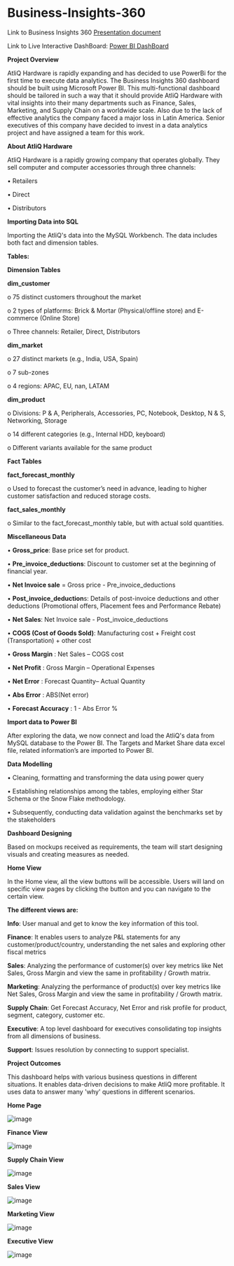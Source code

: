 # Business-Insights-360

Link to Business Insights 360 [Presentation document](https://github.com/Janaki6/Business-Insights-360_Power-BI/blob/main/Business%20Insights%20360.pptx)

Link to Live Interactive DashBoard: [Power BI DashBoard](https://app.powerbi.com/view?r=eyJrIjoiZWY2NTM5NGQtNWZkMC00YzMzLWEyODgtZThmMzM3Y2Q1ODQxIiwidCI6ImM2ZTU0OWIzLTVmNDUtNDAzMi1hYWU5LWQ0MjQ0ZGM1YjJjNCJ9)

**Project Overview**

AtliQ Hardware is rapidly expanding and has decided to use PowerBi for the first time to execute data analytics. The Business Insights 360 dashboard should be built using Microsoft Power BI. 
This multi-functional dashboard should be tailored in such a way that it should provide AtliQ Hardware with vital insights into their many departments such as Finance, Sales, Marketing, and Supply Chain 
on a worldwide scale. Also due to the lack of effective analytics the company faced a major loss in Latin America. Senior executives of this company have decided to invest in a data analytics project 
and have assigned a team for this work.

**About AtliQ Hardware**

AtliQ Hardware is a rapidly growing company that operates globally. They sell computer and computer accessories through three channels:

•	Retailers

•	Direct

•	Distributors


**Importing Data into SQL**

Importing the AtliQ's data into the MySQL Workbench. The data includes both fact and dimension tables.


**Tables:**

**Dimension Tables**

**dim_customer**

o	75 distinct customers throughout the market

o	2 types of platforms: Brick & Mortar (Physical/offline store) and E-commerce (Online Store)

o	Three channels: Retailer, Direct, Distributors

**dim_market**

o	27 distinct markets (e.g., India, USA, Spain)

o	7 sub-zones

o	4 regions: APAC, EU, nan, LATAM

**dim_product**

o	Divisions: P & A, Peripherals, Accessories, PC, Notebook, Desktop, N & S, Networking, Storage

o	14 different categories (e.g., Internal HDD, keyboard)

o	Different variants available for the same product

**Fact Tables**

**fact_forecast_monthly**

o	Used to forecast the customer’s need in advance, leading to higher customer satisfaction and reduced storage costs.

**fact_sales_monthly**

o	Similar to the fact_forecast_monthly table, but with actual sold quantities.

**Miscellaneous Data**

•	**Gross_price**: Base price set for product.

•	**Pre_invoice_deductions**: Discount to customer set at the beginning of financial year.

•	**Net Invoice sale** = Gross price - Pre_invoice_deductions

•	**Post_invoice_deduction**s: Details of post-invoice deductions and other deductions (Promotional offers, Placement fees and Performance Rebate)

•	**Net Sales**: Net Invoice sale - Post_invoice_deductions

•	**COGS (Cost of Goods Sold)**: Manufacturing cost + Freight cost (Transportation) + other cost

•	**Gross Margin** : Net Sales – COGS cost

•	**Net Profit** : Gross Margin – Operational Expenses

•	**Net Error** :  Forecast Quantity– Actual Quantity

•	**Abs Error** :  ABS(Net error)

•	**Forecast Accuracy** :  1 - Abs Error %

**Import data to Power BI**

After exploring the data, we now connect and load the AtliQ's data from MySQL database to the Power BI. The Targets and Market Share data excel file, related information’s are imported to Power BI.

**Data Modelling**

•	Cleaning, formatting and transforming the data using power query

•	Establishing relationships among the tables, employing either Star Schema or the Snow Flake methodology.

•	Subsequently, conducting data validation against the benchmarks set by the stakeholders
   
**Dashboard Designing**

Based on mockups received as requirements, the team will start designing visuals and creating measures as needed.

**Home View**

In the Home view, all the view buttons will be accessible. Users will land on specific view pages by clicking the button and you can navigate to the certain view.


**The different views are:**

**Info**: User manual and get to know the key information of this tool.

**Finance**: It enables users to analyze P&L statements for any customer/product/country, understanding the net sales and exploring other fiscal metrics

**Sales**: Analyzing the performance of customer(s) over key metrics like Net Sales, Gross Margin and view the same in profitability / Growth matrix.

**Marketing**: Analyzing the performance of product(s) over key metrics like Net Sales, Gross Margin and view the same in profitability / Growth matrix.

**Supply Chain**:	Get Forecast Accuracy, Net Error and risk profile for product, segment, category, customer etc.

**Executive**:	A top level dashboard for executives consolidating top insights from all dimensions of business.

**Support**: Issues resolution by connecting to support specialist.

**Project Outcomes**

This dashboard helps with various business questions in different situations. It enables data-driven decisions to make AtliQ more profitable. It uses data to answer many 'why' questions in different scenarios.

**Home Page**

![image](https://github.com/Janaki6/Business-Insights-360_Power-BI/assets/168548897/537349f7-5775-4e62-937d-88d398a2d2f7)

**Finance View**

![image](https://github.com/Janaki6/Business-Insights-360_Power-BI/assets/168548897/b8df20a9-f6b2-4eb9-b215-361692597209)

**Supply Chain View**

![image](https://github.com/Janaki6/Business-Insights-360_Power-BI/assets/168548897/44bec387-6425-4919-abfc-5c5df88f4ef4)


**Sales View**

![image](https://github.com/Janaki6/Business-Insights-360_Power-BI/assets/168548897/47768944-b9eb-4089-808f-2e31e904e808)

**Marketing View**

![image](https://github.com/Janaki6/Business-Insights-360_Power-BI/assets/168548897/2ed9e522-fb75-4cd3-bbd8-9e0353bfd2e8)

**Executive View**

![image](https://github.com/Janaki6/Business-Insights-360_Power-BI/assets/168548897/ba6b3805-b3d7-49b6-94af-d12c4006eaa6)

